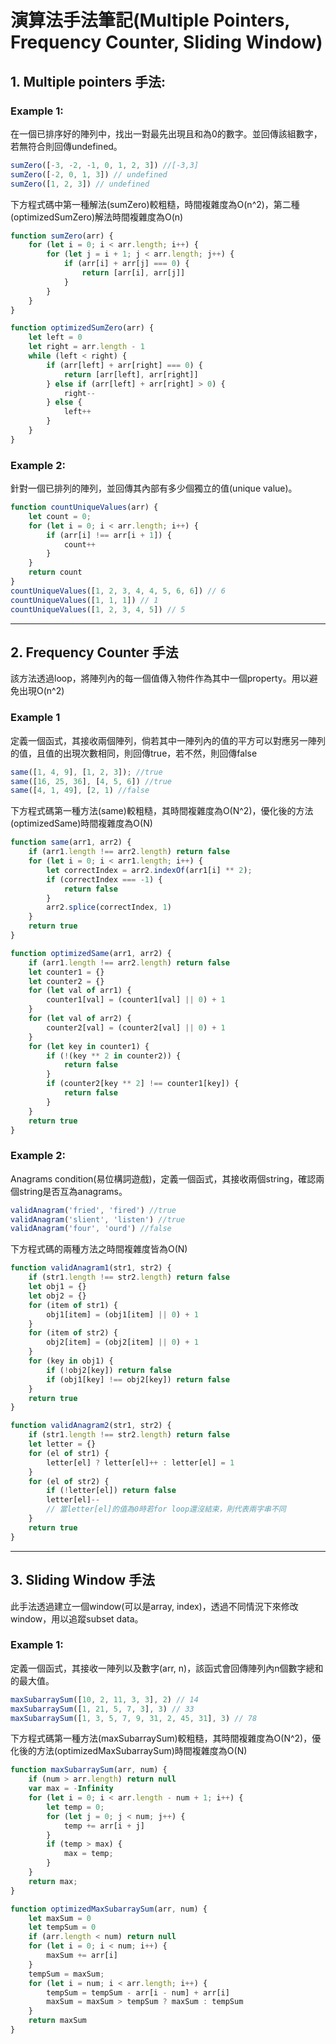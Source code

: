# 演算法手法筆記(Multiple Pointers, Frequency Counter, Sliding Window)

## 1. Multiple pointers 手法:

### Example 1:

 在一個已排序好的陣列中，找出一對最先出現且和為0的數字。並回傳該組數字，若無符合則回傳undefined。

```js
sumZero([-3, -2, -1, 0, 1, 2, 3]) //[-3,3]
sumZero([-2, 0, 1, 3]) // undefined
sumZero([1, 2, 3]) // undefined
```

 下方程式碼中第一種解法(sumZero)較粗糙，時間複雜度為O(n^2)，第二種(optimizedSumZero)解法時間複雜度為O(n)

```js
function sumZero(arr) {
    for (let i = 0; i < arr.length; i++) {
        for (let j = i + 1; j < arr.length; j++) {
            if (arr[i] + arr[j] === 0) {
                return [arr[i], arr[j]]
            }
        }
    }
}

function optimizedSumZero(arr) {
    let left = 0
    let right = arr.length - 1
    while (left < right) {
        if (arr[left] + arr[right] === 0) {
            return [arr[left], arr[right]]
        } else if (arr[left] + arr[right] > 0) {
            right--
        } else {
            left++
        }
    }
}
```

### Example 2:

 針對一個已排列的陣列，並回傳其內部有多少個獨立的值(unique value)。

```js
function countUniqueValues(arr) {
    let count = 0;
    for (let i = 0; i < arr.length; i++) {
        if (arr[i] !== arr[i + 1]) {
            count++
        }
    }
    return count
}
countUniqueValues([1, 2, 3, 4, 4, 5, 6, 6]) // 6
countUniqueValues([1, 1, 1]) // 1
countUniqueValues([1, 2, 3, 4, 5]) // 5
```

---

## 2. Frequency Counter 手法

 該方法透過loop，將陣列內的每一個值傳入物件作為其中一個property。用以避免出現O(n^2)

### Example 1

 定義一個函式，其接收兩個陣列，倘若其中一陣列內的值的平方可以對應另一陣列的值，且值的出現次數相同，則回傳true，若不然，則回傳false

```js
same([1, 4, 9], [1, 2, 3]); //true
same([16, 25, 36], [4, 5, 6]) //true
same([4, 1, 49], [2, 1) //false
```

 下方程式碼第一種方法(same)較粗糙，其時間複雜度為O(N^2)，優化後的方法(optimizedSame)時間複雜度為O(N)

```js
function same(arr1, arr2) {
    if (arr1.length !== arr2.length) return false
    for (let i = 0; i < arr1.length; i++) {
        let correctIndex = arr2.indexOf(arr1[i] ** 2);
        if (correctIndex === -1) {
            return false
        }
        arr2.splice(correctIndex, 1)
    }
    return true
}

function optimizedSame(arr1, arr2) {
    if (arr1.length !== arr2.length) return false
    let counter1 = {}
    let counter2 = {}
    for (let val of arr1) {
        counter1[val] = (counter1[val] || 0) + 1
    }
    for (let val of arr2) {
        counter2[val] = (counter2[val] || 0) + 1
    }
    for (let key in counter1) {
        if (!(key ** 2 in counter2)) {
            return false
        }
        if (counter2[key ** 2] !== counter1[key]) {
            return false
        }
    }
    return true
}
```

### Example 2: 

Anagrams condition(易位構詞遊戲)，定義一個函式，其接收兩個string，確認兩個string是否互為anagrams。

```js
validAnagram('fried', 'fired') //true
validAnagram('slient', 'listen') //true
validAnagram('four', 'ourd') //false
```

 下方程式碼的兩種方法之時間複雜度皆為O(N)

```js
function validAnagram1(str1, str2) {
    if (str1.length !== str2.length) return false
    let obj1 = {}
    let obj2 = {}
    for (item of str1) {
        obj1[item] = (obj1[item] || 0) + 1
    }
    for (item of str2) {
        obj2[item] = (obj2[item] || 0) + 1
    }
    for (key in obj1) {
        if (!obj2[key]) return false
        if (obj1[key] !== obj2[key]) return false
    }
    return true
}

function validAnagram2(str1, str2) {
    if (str1.length !== str2.length) return false
    let letter = {}
    for (el of str1) {
        letter[el] ? letter[el]++ : letter[el] = 1
    }
    for (el of str2) {
        if (!letter[el]) return false
        letter[el]--
        // 當letter[el]的值為0時若for loop還沒結束，則代表兩字串不同
    }
    return true
}
```

---

## 3. Sliding Window 手法

 此手法透過建立一個window(可以是array, index)，透過不同情況下來修改window，用以追蹤subset data。

### Example 1: 

定義一個函式，其接收一陣列以及數字(arr, n)，該函式會回傳陣列內n個數字總和的最大值。

 

```js
maxSubarraySum([10, 2, 11, 3, 3], 2) // 14
maxSubarraySum([1, 21, 5, 7, 3], 3) // 33
maxSubarraySum([1, 3, 5, 7, 9, 31, 2, 45, 31], 3) // 78
```

下方程式碼第一種方法(maxSubarraySum)較粗糙，其時間複雜度為O(N^2)，優化後的方法(optimizedMaxSubarraySum)時間複雜度為O(N)

```js
function maxSubarraySum(arr, num) {
    if (num > arr.length) return null
    var max = -Infinity
    for (let i = 0; i < arr.length - num + 1; i++) {
        let temp = 0;
        for (let j = 0; j < num; j++) {
            temp += arr[i + j]
        }
        if (temp > max) {
            max = temp;
        }
    }
    return max;
}

function optimizedMaxSubarraySum(arr, num) {
    let maxSum = 0
    let tempSum = 0
    if (arr.length < num) return null
    for (let i = 0; i < num; i++) {
        maxSum += arr[i]
    }
    tempSum = maxSum;
    for (let i = num; i < arr.length; i++) {
        tempSum = tempSum - arr[i - num] + arr[i]
        maxSum = maxSum > tempSum ? maxSum : tempSum
    }
    return maxSum
}
```
